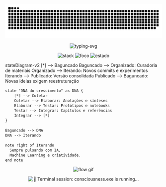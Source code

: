 <p align="center">
  <img src="https://raw.githubusercontent.com/Platane/snk/output/github-contribution-grid-snake.svg" alt="snake-animation" />
</p>

<p align="center">
  <img src="https://readme-typing-svg.demolab.com?font=JetBrains+Mono&size=22&duration=3500&pause=900&center=true&vCenter=true&width=800&lines=IA+%2F+Machine+Learning;Caderno+inteligente+que+evolui+com+o+estudo;Experimentos%2C+notebooks%2C+visuais%2C+anota%C3%A7%C3%B5es" alt="typing-svg">
</p>



<p align="center">
  <img src="https://img.shields.io/badge/stack-Python%20%7C%20Jupyter%20%7C%20Plotly-1f6feb" alt="stack">
  <img src="https://img.shields.io/badge/foco-IA%20%2F%20ML-0e8a16" alt="foco">
  <img src="https://img.shields.io/badge/estado-em%20evolu%C3%A7%C3%A3o-orange" alt="estado">
</p>



<div class="mermaid">
stateDiagram-v2
    [*] --> Baguncado
    Baguncado --> Organizado: Curadoria de materiais
    Organizado --> Iterando: Novos commits e experimentos
    Iterando --> Publicado: Versão consolidada
    Publicado --> Baguncado: Novas ideias exigem reestruturação

    state "DNA do crescimento" as DNA {
        [*] --> Coletar
        Coletar --> Elaborar: Anotações e sínteses
        Elaborar --> Testar: Protótipos e notebooks
        Testar --> Integrar: Capítulos e referências
        Integrar --> [*]
    }

    Baguncado --> DNA
    DNA --> Iterando

    note right of Iterando
      Sempre pulsando com IA,
      Machine Learning e criatividade.
    end note
</div>


<p align="center">
  <img src="https://media2.giphy.com/media/v1.Y2lkPTc5MGI3NjExeW14cTR1NzczZXZqdzQ1bjVhdjE2aGF2aDFjdTc2bTc4eHY3NWdoYyZlcD12MV9pbnRlcm5hbF9naWZfYnlfaWQmY3Q9cw/oOylMv2oLDxcxGzYn6/giphy.gif" width="500" alt="flow gif" />


<script type="module">
  import mermaid from 'https://cdn.jsdelivr.net/npm/mermaid@10/dist/mermaid.esm.min.mjs';
  mermaid.initialize({ startOnLoad: true, theme: 'default' });
</script>

<div align="center">
  <img src="https://readme-typing-svg.demolab.com?font=JetBrains+Mono&size=18&duration=3000&pause=800&center=true&vCenter=true&width=900&color=00FF88&lines=%3E%3E+neural_networks.compile()++;%3E%3E+data_fusion.execute()++;%3E%3E+consciousness_expansion.active++;%3E%3E+debugging_reality.process()++;%3E%3E+visualization_engine.render()+" alt="💚 Terminal session: consciousness.exe is running...">
</div>
